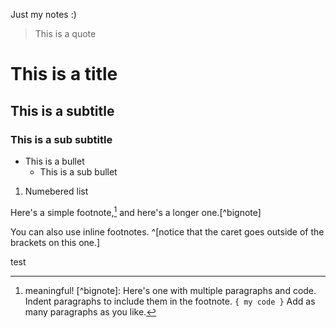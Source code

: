 Just my notes :) 



> This is a quote

# This is a title
## This is a subtitle 
### This is a sub subtitle 
- This is a bullet
	- This is a sub bullet
1. Numebered list

Here's a simple footnote,[^1] and here's a longer one.[^bignote]

[^1]: meaningful! [^bignote]: Here's one with multiple paragraphs and code. Indent paragraphs to include them in the footnote. `{ my code }` Add as many paragraphs as you like.


You can also use inline footnotes. ^[notice that the caret goes outside of the brackets on this one.]

test
